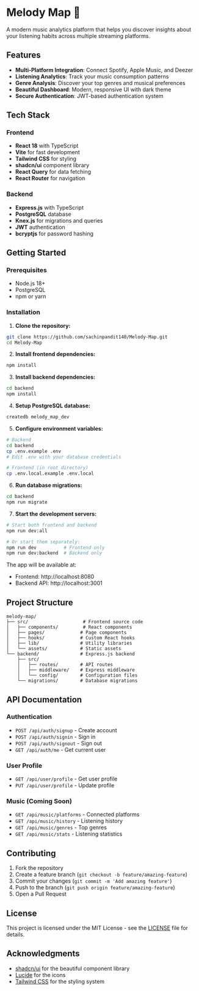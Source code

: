 
# Melody Map 🎵

A modern music analytics platform that helps you discover insights about your listening habits across multiple streaming platforms.

## Features

- **Multi-Platform Integration**: Connect Spotify, Apple Music, and Deezer
- **Listening Analytics**: Track your music consumption patterns
- **Genre Analysis**: Discover your top genres and musical preferences
- **Beautiful Dashboard**: Modern, responsive UI with dark theme
- **Secure Authentication**: JWT-based authentication system

## Tech Stack

### Frontend
- **React 18** with TypeScript
- **Vite** for fast development
- **Tailwind CSS** for styling
- **shadcn/ui** component library
- **React Query** for data fetching
- **React Router** for navigation

### Backend
- **Express.js** with TypeScript
- **PostgreSQL** database
- **Knex.js** for migrations and queries
- **JWT** authentication
- **bcryptjs** for password hashing

## Getting Started

### Prerequisites
- Node.js 18+
- PostgreSQL
- npm or yarn

### Installation

1. **Clone the repository:**
```bash
git clone https://github.com/sachinpandit140/Melody-Map.git
cd Melody-Map
```

2. **Install frontend dependencies:**
```bash
npm install
```

3. **Install backend dependencies:**
```bash
cd backend
npm install
```

4. **Setup PostgreSQL database:**
```bash
createdb melody_map_dev
```

5. **Configure environment variables:**
```bash
# Backend
cd backend
cp .env.example .env
# Edit .env with your database credentials

# Frontend (in root directory)
cp .env.local.example .env.local
```

6. **Run database migrations:**
```bash
cd backend
npm run migrate
```

7. **Start the development servers:**
```bash
# Start both frontend and backend
npm run dev:all

# Or start them separately:
npm run dev          # Frontend only
npm run dev:backend  # Backend only
```

The app will be available at:
- Frontend: http://localhost:8080
- Backend API: http://localhost:3001

## Project Structure

```
melody-map/
├── src/                    # Frontend source code
│   ├── components/         # React components
│   ├── pages/             # Page components
│   ├── hooks/             # Custom React hooks
│   ├── lib/               # Utility libraries
│   └── assets/            # Static assets
└── backend/               # Express.js backend
    ├── src/
    │   ├── routes/        # API routes
    │   ├── middleware/    # Express middleware
    │   └── config/        # Configuration files
    └── migrations/        # Database migrations
```

## API Documentation

### Authentication
- `POST /api/auth/signup` - Create account
- `POST /api/auth/signin` - Sign in
- `POST /api/auth/signout` - Sign out
- `GET /api/auth/me` - Get current user

### User Profile
- `GET /api/user/profile` - Get user profile
- `PUT /api/user/profile` - Update profile

### Music (Coming Soon)
- `GET /api/music/platforms` - Connected platforms
- `GET /api/music/history` - Listening history
- `GET /api/music/genres` - Top genres
- `GET /api/music/stats` - Listening statistics

## Contributing

1. Fork the repository
2. Create a feature branch (`git checkout -b feature/amazing-feature`)
3. Commit your changes (`git commit -m 'Add amazing feature'`)
4. Push to the branch (`git push origin feature/amazing-feature`)
5. Open a Pull Request

## License

This project is licensed under the MIT License - see the [LICENSE](LICENSE) file for details.

## Acknowledgments

- [shadcn/ui](https://ui.shadcn.com/) for the beautiful component library
- [Lucide](https://lucide.dev/) for the icons
- [Tailwind CSS](https://tailwindcss.com/) for the styling system
